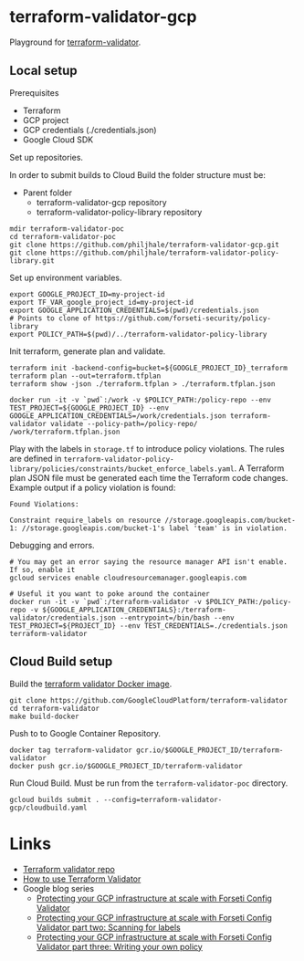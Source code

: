 # terraform-validator-gcp

Playground for [terraform-validator](https://github.com/GoogleCloudPlatform/terraform-validator).

## Local setup

Prerequisites
- Terraform
- GCP project
- GCP credentials (./credentials.json)
- Google Cloud SDK

Set up repositories. 

In order to submit builds to Cloud Build the folder structure must be:
- Parent folder
  - terraform-validator-gcp repository
  - terraform-validator-policy-library repository
```
mdir terraform-validator-poc
cd terraform-validator-poc
git clone https://github.com/philjhale/terraform-validator-gcp.git
git clone https://github.com/philjhale/terraform-validator-policy-library.git
```

Set up environment variables.
```
export GOOGLE_PROJECT_ID=my-project-id
export TF_VAR_google_project_id=my-project-id
export GOOGLE_APPLICATION_CREDENTIALS=$(pwd)/credentials.json
# Points to clone of https://github.com/forseti-security/policy-library
export POLICY_PATH=$(pwd)/../terraform-validator-policy-library
```

Init terraform, generate plan and validate.
```
terraform init -backend-config=bucket=${GOOGLE_PROJECT_ID}_terraform
terraform plan --out=terraform.tfplan
terraform show -json ./terraform.tfplan > ./terraform.tfplan.json

docker run -it -v `pwd`:/work -v $POLICY_PATH:/policy-repo --env TEST_PROJECT=${GOOGLE_PROJECT_ID} --env GOOGLE_APPLICATION_CREDENTIALS=/work/credentials.json terraform-validator validate --policy-path=/policy-repo/ /work/terraform.tfplan.json
```

Play with the labels in `storage.tf` to introduce policy violations. The rules are defined in `terraform-validator-policy-library/policies/constraints/bucket_enforce_labels.yaml`. A Terraform plan JSON file must be generated each time the Terraform code changes. Example output if a policy violation is found:
```
Found Violations:

Constraint require_labels on resource //storage.googleapis.com/bucket-1: //storage.googleapis.com/bucket-1's label 'team' is in violation.
```

Debugging and errors.
```
# You may get an error saying the resource manager API isn't enable. If so, enable it
gcloud services enable cloudresourcemanager.googleapis.com 

# Useful it you want to poke around the container
docker run -it -v `pwd`:/terraform-validator -v $POLICY_PATH:/policy-repo -v ${GOOGLE_APPLICATION_CREDENTIALS}:/terraform-validator/credentials.json --entrypoint=/bin/bash --env TEST_PROJECT=${PROJECT_ID} --env TEST_CREDENTIALS=./credentials.json terraform-validator
```

## Cloud Build setup

Build the [terraform validator Docker image](https://github.com/GoogleCloudPlatform/terraform-validator#integration).
```
git clone https://github.com/GoogleCloudPlatform/terraform-validator
cd terraform-validator
make build-docker
```

Push to to Google Container Repository.
```
docker tag terraform-validator gcr.io/$GOOGLE_PROJECT_ID/terraform-validator
docker push gcr.io/$GOOGLE_PROJECT_ID/terraform-validator
```

Run Cloud Build. Must be run from the `terraform-validator-poc` directory.
```
gcloud builds submit . --config=terraform-validator-gcp/cloudbuild.yaml
```

# Links
- [Terraform validator repo](https://github.com/GoogleCloudPlatform/terraform-validator)
- [How to use Terraform Validator](https://github.com/forseti-security/policy-library/blob/master/docs/user_guide.md#how-to-use-terraform-validator)
- Google blog series
    - [Protecting your GCP infrastructure at scale with Forseti Config Validator](https://cloud.google.com/blog/products/identity-security/protecting-your-gcp-infrastructure-at-scale-with-forseti-config-validator)
    - [Protecting your GCP infrastructure at scale with Forseti Config Validator part two: Scanning for labels](https://cloud.google.com/blog/products/identity-security/protecting-your-gcp-infrastructure-at-scale-with-forseti-config-validator-part-two-scanning-for-labels)
    - [Protecting your GCP infrastructure at scale with Forseti Config Validator part three: Writing your own policy](https://cloud.google.com/blog/products/identity-security/protecting-your-gcp-infrastructure-with-forseti-config-validator-part-three-writing-your-own-policy)